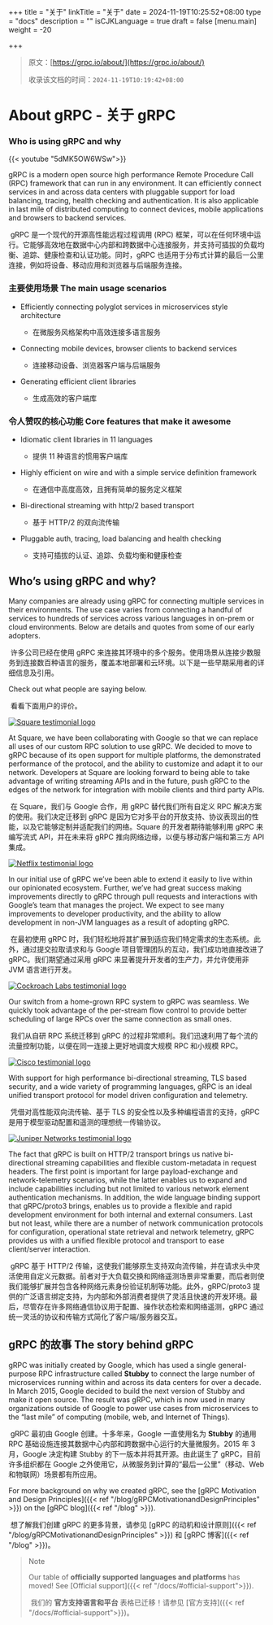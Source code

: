 +++
title = "关于"
linkTitle = "关于"
date = 2024-11-19T10:25:52+08:00
type = "docs"
description = ""
isCJKLanguage = true
draft = false
[menu.main]
    weight = -20

+++

> 原文：[https://grpc.io/about/](https://grpc.io/about/)
>
> 收录该文档的时间：`2024-11-19T10:19:42+08:00`

# About gRPC - 关于 gRPC

### Who is using gRPC and why

{{< youtube "5dMK5OW6WSw">}}

gRPC is a modern open source high performance Remote Procedure Call (RPC) framework that can run in any environment. It can efficiently connect services in and across data centers with pluggable support for load balancing, tracing, health checking and authentication. It is also applicable in last mile of distributed computing to connect devices, mobile applications and browsers to backend services.

​	gRPC 是一个现代的开源高性能远程过程调用 (RPC) 框架，可以在任何环境中运行。它能够高效地在数据中心内部和跨数据中心连接服务，并支持可插拔的负载均衡、追踪、健康检查和认证功能。同时，gRPC 也适用于分布式计算的最后一公里连接，例如将设备、移动应用和浏览器与后端服务连接。

### 主要使用场景 The main usage scenarios

- Efficiently connecting polyglot services in microservices style architecture
  - 在微服务风格架构中高效连接多语言服务

- Connecting mobile devices, browser clients to backend services
  - 连接移动设备、浏览器客户端与后端服务

- Generating efficient client libraries
  - 生成高效的客户端库

### 令人赞叹的核心功能 Core features that make it awesome

- Idiomatic client libraries in 11 languages
  - 提供 11 种语言的惯用客户端库

- Highly efficient on wire and with a simple service definition framework
  - 在通信中高度高效，且拥有简单的服务定义框架

- Bi-directional streaming with http/2 based transport
  - 基于 HTTP/2 的双向流传输

- Pluggable auth, tracing, load balancing and health checking
  - 支持可插拔的认证、追踪、负载均衡和健康检查


## Who’s using gRPC and why?

Many companies are already using gRPC for connecting multiple services in their environments. The use case varies from connecting a handful of services to hundreds of services across various languages in on-prem or cloud environments. Below are details and quotes from some of our early adopters.

​	许多公司已经在使用 gRPC 来连接其环境中的多个服务。使用场景从连接少数服务到连接数百种语言的服务，覆盖本地部署和云环境。以下是一些早期采用者的详细信息及引用。

Check out what people are saying below.

​	看看下面用户的评价。

[![Square testimonial logo](_index_img/square-icon.png)](https://youtu.be/-2sWDr3Z0Wo)

At Square, we have been collaborating with Google so that we can replace all uses of our custom RPC solution to use gRPC. We decided to move to gRPC because of its open support for multiple platforms, the demonstrated performance of the protocol, and the ability to customize and adapt it to our network. Developers at Square are looking forward to being able to take advantage of writing streaming APIs and in the future, push gRPC to the edges of the network for integration with mobile clients and third party APIs.

​	在 Square，我们与 Google 合作，用 gRPC 替代我们所有自定义 RPC 解决方案的使用。我们决定迁移到 gRPC 是因为它对多平台的开放支持、协议表现出的性能，以及它能够定制并适配我们的网络。Square 的开发者期待能够利用 gRPC 来编写流式 API，并在未来将 gRPC 推向网络边缘，以便与移动客户端和第三方 API 集成。

[![Netflix testimonial logo](_index_img/netflix-logo.png)](https://github.com/Netflix/ribbon)

In our initial use of gRPC we’ve been able to extend it easily to live within our opinionated ecosystem. Further, we’ve had great success making improvements directly to gRPC through pull requests and interactions with Google’s team that manages the project. We expect to see many improvements to developer productivity, and the ability to allow development in non-JVM languages as a result of adopting gRPC.

​	在最初使用 gRPC 时，我们轻松地将其扩展到适应我们特定需求的生态系统。此外，通过提交拉取请求和与 Google 项目管理团队的互动，我们成功地直接改进了 gRPC。我们期望通过采用 gRPC 来显著提升开发者的生产力，并允许使用非 JVM 语言进行开发。

[![Cockroach Labs testimonial logo](_index_img/cockroach-1.png)](https://www.cockroachlabs.com/blog/a-tale-of-two-ports/)

Our switch from a home-grown RPC system to gRPC was seamless. We quickly took advantage of the per-stream flow control to provide better scheduling of large RPCs over the same connection as small ones.

​	我们从自研 RPC 系统迁移到 gRPC 的过程非常顺利。我们迅速利用了每个流的流量控制功能，以便在同一连接上更好地调度大规模 RPC 和小规模 RPC。

[![Cisco testimonial logo](_index_img/cisco.svg)](https://github.com/CiscoDevNet/grpc-getting-started)

With support for high performance bi-directional streaming, TLS based security, and a wide variety of programming languages, gRPC is an ideal unified transport protocol for model driven configuration and telemetry.

​	凭借对高性能双向流传输、基于 TLS 的安全性以及多种编程语言的支持，gRPC 是用于模型驱动配置和遥测的理想统一传输协议。

[![Juniper Networks testimonial logo](_index_img/juniperlogo.png)](https://forums.juniper.net/t5/Automation/OpenConfig-and-gRPC-Junos-Telemetry-Interface/ta-p/316090)

The fact that gRPC is built on HTTP/2 transport brings us native bi-directional streaming capabilities and flexible custom-metadata in request headers. The first point is important for large payload-exchange and network-telemetry scenarios, while the latter enables us to expand and include capabilities including but not limited to various network element authentication mechanisms. In addition, the wide language binding support that gRPC/proto3 brings, enables us to provide a flexible and rapid development environment for both internal and external consumers. Last but not least, while there are a number of network communication protocols for configuration, operational state retrieval and network telemetry, gRPC provides us with a unified flexible protocol and transport to ease client/server interaction.

​	gRPC 基于 HTTP/2 传输，这使我们能够原生支持双向流传输，并在请求头中灵活使用自定义元数据。前者对于大负载交换和网络遥测场景非常重要，而后者则使我们能够扩展并包含各种网络元素身份验证机制等功能。此外，gRPC/proto3 提供的广泛语言绑定支持，为内部和外部消费者提供了灵活且快速的开发环境。最后，尽管存在许多网络通信协议用于配置、操作状态检索和网络遥测，gRPC 通过统一灵活的协议和传输方式简化了客户端/服务器交互。

## gRPC 的故事 The story behind gRPC

gRPC was initially created by Google, which has used a single general-purpose RPC infrastructure called **Stubby** to connect the large number of microservices running within and across its data centers for over a decade. In March 2015, Google decided to build the next version of Stubby and make it open source. The result was gRPC, which is now used in many organizations outside of Google to power use cases from microservices to the “last mile” of computing (mobile, web, and Internet of Things).

​	gRPC 最初由 Google 创建。十多年来，Google 一直使用名为 **Stubby** 的通用 RPC 基础设施连接其数据中心内部和跨数据中心运行的大量微服务。2015 年 3 月，Google 决定构建 Stubby 的下一版本并将其开源。由此诞生了 gRPC，目前许多组织都在 Google 之外使用它，从微服务到计算的“最后一公里”（移动、Web 和物联网）场景都有所应用。

For more background on why we created gRPC, see the [gRPC Motivation and Design Principles]({{< ref "/blog/gRPCMotivationandDesignPrinciples" >}}) on the [gRPC blog]({{< ref "/blog" >}}).

​	想了解我们创建 gRPC 的更多背景，请参见 [gRPC 的动机和设计原则]({{< ref "/blog/gRPCMotivationandDesignPrinciples" >}}) 和 [gRPC 博客]({{< ref "/blog" >}})。

> Note
>
> 
>
> Our table of **officially supported languages and platforms** has moved! See [Official support]({{< ref "/docs/#official-support">}}).
>
> ​	我们的 **官方支持语言和平台** 表格已迁移！请参见 [官方支持]({{< ref "/docs/#official-support">}})。
